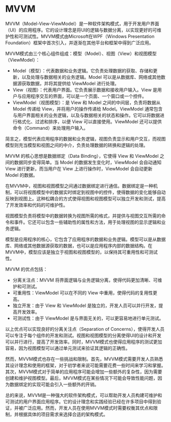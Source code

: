 # MVVM

MVVM（Model-View-ViewModel）是一种软件架构模式，用于开发用户界面（UI）的应用程序。它的设计理念是将UI的逻辑与数据分离，以实现更好的可维护性和可测试性。MVVM模式由Microsoft在WPF（Windows Presentation Foundation）框架中首次引入，并逐渐在其他平台和框架中得到广泛应用。

MVVM模式由三个核心组件组成：模型（Model）、视图（View）和视图模型（ViewModel）：

- Model（模型）：代表数据和业务逻辑。它负责处理数据的获取、存储和更新，以及处理与数据相关的业务逻辑。Model 可以是从数据库、网络或其他数据源获取数据，并将其提供给 ViewModel 进行处理。
- View（视图）：代表用户界面。它负责展示数据和接收用户输入。View 是用户与应用程序交互的界面，可以是一个页面、一个窗口或一个控件。
- ViewModel（视图模型）：是 View 和 Model 之间的中间层，负责将数据从 Model 传递给 View，并将用户的操作传递给 Model。ViewModel 通常包含与用户界面相关的业务逻辑，以及与数据相关的状态和操作。它可以将数据进行格式化、过滤和排序，以便 View 可以直接使用。ViewModel 还可以提供命令（Command）来处理用户输入。

简言之，模型代表应用程序的数据和业务逻辑，视图负责显示和用户交互，而视图模型则充当模型和视图之间的中介，负责处理数据的转换和逻辑的处理。

MVVM 的核心思想是数据绑定（Data Binding），它使得 View 和 ViewModel 之间的数据同步变得简单。当 Model 的数据发生变化时，ViewModel 会自动通知 View 进行更新，而当用户在 View 上进行操作时，ViewModel 会自动更新 Model 的数据。

在MVVM中，视图和视图模型之间通过数据绑定进行通信。数据绑定是一种机制，可以将视图模型中的数据实时绑定到视图中的控件，使得数据的变化能够自动反映到视图上。这种松耦合的方式使得视图和视图模型可以独立开发和测试，提高了开发效率和代码的可维护性。

视图模型负责将模型中的数据转换为视图所需的格式，并提供与视图交互所需的命令和事件。它还可以包含一些辅助性的属性和方法，用于处理视图的显示逻辑和业务逻辑。

模型是应用程序的核心，它包含了应用程序的数据和业务逻辑。模型可以是从数据库、网络或其他数据源获取的数据，也可以是应用程序内部的数据结构。在MVVM中，模型应该是独立于视图和视图模型的，以保持其可重用性和可测试性。

MVVM 的优点包括：
- 分离关注点：MVVM 将界面逻辑与业务逻辑分离，使得代码更加清晰、可维护和可测试。
- 可重用性：ViewModel 可以在不同的 View 中重用，使得代码的复用性更高。
- 独立开发：由于 View 和 ViewModel 是独立的，开发人员可以并行开发，提高开发效率。
- 可测试性：由于 ViewModel 是与界面无关的，可以更容易地进行单元测试。

以上优点可以实现良好的分离关注点（Separation of Concerns），使得开发人员可以专注于每个组件的开发和测试。视图和视图模型的分离使得UI的设计和开发可以并行进行，提高了开发效率。同时，MVVM模式也使得应用程序的测试更加容易，因为视图模型可以通过单元测试来验证其逻辑的正确性。

然而，MVVM模式也存在一些挑战和限制。首先，MVVM模式需要开发人员熟悉其设计理念和使用的框架，对于初学者来说可能需要花费一些时间来学习和掌握。其次，MVVM模式对于简单的应用程序可能会增加一些额外的复杂性，因为需要创建和维护视图模型。最后，MVVM模式在某些情况下可能会导致性能问题，因为数据绑定的实现可能会引入一些额外的开销。

总的来说，MVVM是一种强大的软件架构模式，可以帮助开发人员构建可维护和可测试的用户界面应用程序。它的设计理念和实践经验已经在许多项目中得到验证，并被广泛应用。然而，开发人员在使用MVVM模式时需要权衡其优点和限制，并根据具体的项目需求来选择合适的架构模式。